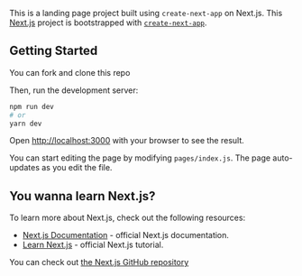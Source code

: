 This is a landing page project built using `create-next-app` on Next.js.
This [Next.js](https://nextjs.org/) project is bootstrapped with [`create-next-app`](https://github.com/zeit/next.js/tree/canary/packages/create-next-app).

## Getting Started
You can fork and clone this repo

Then, run the development server:

```bash
npm run dev
# or
yarn dev
```

Open [http://localhost:3000](http://localhost:3000) with your browser to see the result.

You can start editing the page by modifying `pages/index.js`. The page auto-updates as you edit the file.

## You wanna learn Next.js?

To learn more about Next.js, check out the following resources:

- [Next.js Documentation](https://nextjs.org/docs) - official Next.js documentation.
- [Learn Next.js](https://nextjs.org/learn) - official Next.js tutorial.

You can check out [the Next.js GitHub repository](https://github.com/zeit/next.js/) 

